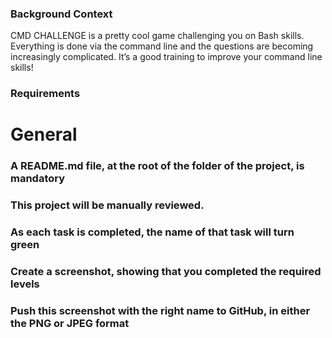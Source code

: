 ### Background Context
CMD CHALLENGE is a pretty cool game challenging you on Bash skills. Everything is done via the command line and the questions are becoming increasingly complicated. It’s a good training to improve your command line skills!

### Requirements
# General

### A README.md file, at the root of the folder of the project, is mandatory
### This project will be manually reviewed.
### As each task is completed, the name of that task will turn green
### Create a screenshot, showing that you completed the required levels
### Push this screenshot with the right name to GitHub, in either the PNG or JPEG format

